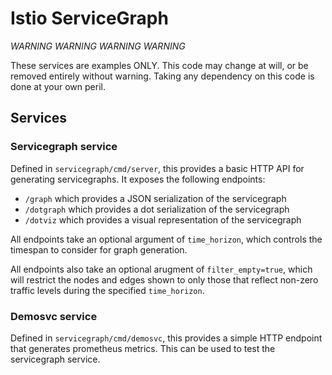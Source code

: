# Istio ServiceGraph

*WARNING WARNING WARNING WARNING*

These services are examples ONLY. This code may change at will, or be removed
entirely without warning. Taking any dependency on this code is done at your own
peril.

## Services

### Servicegraph service

Defined in `servicegraph/cmd/server`, this provides a basic HTTP API for
generating servicegraphs. It exposes the following endpoints:
- `/graph` which provides a JSON serialization of the servicegraph
- `/dotgraph` which provides a dot serialization of the servicegraph
- `/dotviz` which provides a visual representation of the servicegraph

All endpoints take an optional argument of `time_horizon`, which controls the 
timespan to consider for graph generation.

All endpoints also take an optional arugment of `filter_empty=true`, which will
restrict the nodes and edges shown to only those that reflect non-zero traffic
levels during the specified `time_horizon`.

### Demosvc service
Defined in `servicegraph/cmd/demosvc`, this provides a simple HTTP endpoint that
generates prometheus metrics. This can be used to test the servicegraph service.
